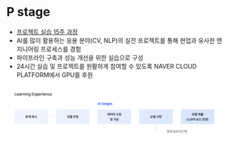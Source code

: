 # P stage

- [프로젝트 실습 15주 과정](https://github.com/jinmang2/boostcamp_ai_tech_2/p-stage)
- AI를 많이 활용하는 응용 분야(CV, NLP)의 실전 프로젝트를 통해 현업과 유사한 엔지니어링 프로세스를 경험
- 파이프라인 구축과 성능 개선을 위한 실습으로 구성
- 24시간 실습 및 프로젝트를 원활하게 참여할 수 있도록 NAVER CLOUD PLATFORM에서 GPU를 후원

[![p-stage](../assets/img/p_stage.PNG)](https://boostcamp.connect.or.kr/program_ai.html)
